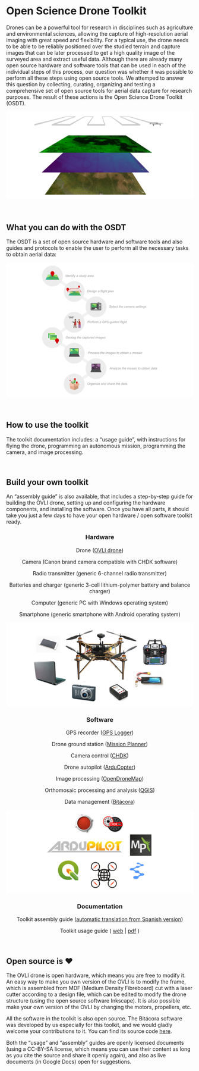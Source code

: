# Open Science Drone Toolkit

Drones can be a powerful tool for research in disciplines such as agriculture and environmental sciences, allowing the capture of high-resolution aerial imaging with great speed and flexibility. For a typical use, the drone needs to be able to be reliably positioned over the studied terrain and capture images that can be later processed to get a high quality image of the surveyed area and extract useful data. Although there are already many open source hardware and software tools that can be used in each of the individual steps of this process, our question was whether it was possible to perform all these steps using open source tools. We attemped to answer this question by collecting, curating, organizing and testing a comprehensive set of open source tools for aerial data capture for research purposes. The result of these actions is the Open Science Drone Toolkit (OSDT).

![aerial images](img/aerial_data.png)

&nbsp;
## What you can do with the OSDT

The OSDT is a set of open source hardware and software tools and also guides and protocols to enable the user to perform all the necessary tasks to obtain aerial data:

![tasks](img/tasks.png)

&nbsp;
## How to use the toolkit

The toolkit documentation includes: a “usage guide”, with instructions for flying the drone, programming an autonomous mission, programming the camera, and image processing. 

&nbsp;
## Build your own toolkit

An “assembly guide” is also available, that includes a step-by-step guide for building the OVLI drone, setting up and configuring the hardware components, and installing the software. Once you have all parts, it should take you just a few days to have your open hardware / open software toolkit ready.

<h3 align="center">
Hardware
</h3>

<p align="center">
Drone (<a href="https://vuela.cc/en/ovli">OVLI drone</a>)
</p>
<p align="center"> 
Camera (Canon brand camera compatible with CHDK software)
</p>
<p align="center"> 
Radio transmitter (generic 6-channel radio transmitter)
</p>
<p align="center"> 
Batteries and charger (generic 3-cell lithium-polymer battery and balance charger)
</p>
<p align="center"> 
Computer (generic PC with Windows operating system)
</p>
<p align="center"> 
Smartphone (generic smartphone with Android operating system)
</p>
<p align="center"> 
<img src = "https://github.com/vuelaendron/vuela/raw/master/docs/img/hardware.png" alt = "Hardware">
</p>

<h3 align="center">
Software
</h3>

<p align="center">
GPS recorder (<a href="https://www.basicairdata.eu/projects/android/android-gps-logger/">GPS Logger</a>)
</p>
<p align="center">
Drone ground station (<a href="https://ardupilot.org/planner/">Mission Planner</a>)
</p>
<p align="center">
Camera control (<a href="https://chdk.fandom.com/wiki/CHDK">CHDK</a>)
</p>
<p align="center">
Drone autopilot (<a href="https://ardupilot.org/copter/">ArduCopter</a>)
</p>
<p align="center">
Image processing (<a href="https://www.opendronemap.org/">OpenDroneMap</a>)
</p>
<p align="center">
Orthomosaic processing and analysis (<a href="https://qgis.org/">QGIS</a>)
</p>
<p align="center">
Data management (<a href="https://vuela.cc/en/bitacora">Bitácora</a>)
</p>
<p align="center"> 
<img src = "https://github.com/vuelaendron/vuela/raw/master/docs/img/software.png" alt = "Software">
</p>

<h3 align="center">
Documentation
</h3>

<p align="center">
Toolkit assembly guide (<a href="https://docs-google-com.translate.goog/document/d/1tggZiuJUs4auH8q10i0Y0hu3n_9OcOXIdaILVW9r6xw/pub?_x_tr_sl=es&_x_tr_tl=en&_x_tr_hl=es&_x_tr_pto=wapp">automatic translation from Spanish version</a>)
</p>
<p align="center">
Toolkit usage guide ( <a href="https://docs.google.com/document/d/e/2PACX-1vScLeK9OIsFwau_AjD0BoZ5qA3AALa-EZ8q1DCav_d9Ow6-NHXU-6HZ554YjgXLA6lWTsBkX81iXsXL/pub">web</a> | 
                         <a href="https://docs.google.com/document/d/1_JU6kWQkkMbWsNESzSVhhXOGH1_aeSgy2gr4xeK5eRg/export?format=pdf">pdf</a> )
</p>

&nbsp;
## Open source is ❤

The OVLI drone is open hardware, which means you are free to modify it. An easy way to make you own version of the OVLI is to modify the frame, which is assembled from MDF (Medium Density Fibreboard) cut with a laser cutter according to a design file, which can be edited to modify the drone structure (using the open source software Inkscape). It is also possible make your own version of the OVLI by changing the motors, propellers, etc. 

All the software in the toolkit is also open source. The Bitácora software was developed by us especially for this toolkit, and we would gladly welcome your contributions to it. You can find its source code [here](https://github.com/gpereyrairujo/bitacora).

Both the “usage” and “assembly” guides are openly licensed documents (using a CC-BY-SA license, which means you can use their content as long as you cite the source and share it openly again), and also as live documents (in Google Docs) open for suggestions. 
